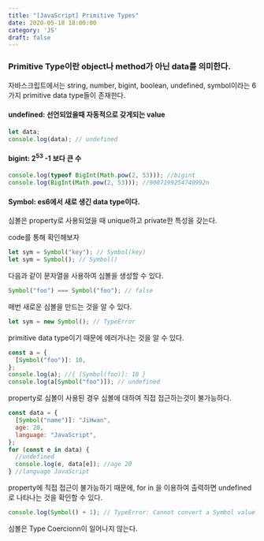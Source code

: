 ```yaml
---
title: "[JavaScript] Primitive Types"
date: 2020-05-18 18:00:00
category: 'JS'
draft: false
---
```



### Primitive Type이란 object나 method가 아닌 data를 의미한다.

자바스크립트에서는 string, number, bigint, boolean, undefined, symbol이라는
6가지 primitive data type들이 존재한다.

#### undefined: 선언되었을때 자동적으로 갖게되는 value

```javascript
let data;
console.log(data); // undefined
```

#### bigint: 2<sup>53</sup> -1 보다 큰 수

```javascript
console.log(typeof BigInt(Math.pow(2, 53))); //bigint
console.log(BigInt(Math.pow(2, 53))); //9007199254740992n
```

#### Symbol: es6에서 새로 생긴 data type이다.

심볼은 property로 사용되었을 때 unique하고 private한 특성을 갖는다.

code를 통해 확인해보자

```javascript
let sym = Symbol("key"); // Symbol(key)
let sym = Symbol(); // Symbol()
```

다음과 같이 문자열을 사용하여 심볼을 생성할 수 있다.

```javascript
Symbol("foo") === Symbol("foo"); // false
```

매번 새로운 심볼을 만드는 것을 알 수 있다.

```javascript
let sym = new Symbol(); // TypeError
```

primitive data type이기 때문에 에러가나는 것을 알 수 있다.

```javascript
const a = {
  [Symbol("foo")]: 10,
};
console.log(a); //{ [Symbol(foo)]: 10 }
console.log(a[Symbol("foo")]); // undefined
```

property로 심볼이 사용된 경우 심볼에 대하여 직접 접근하는것이 불가능하다.

```javascript
const data = {
  [Symbol("name")]: "JiHwan",
  age: 20,
  language: "JavaScript",
};
for (const e in data) {
  //undefined
  console.log(e, data[e]); //age 20
} //language JavaScript
```

property에 직접 접근이 불가능하기 때문에, for in 을 이용하여 출력하면
undefined로 나타나는 것을 확인할 수 있다.

```javascript
console.log(Symbol() + 1); // TypeError: Cannot convert a Symbol value to a number
```

심볼은 Type Coercionn이 일어나지 않는다.
